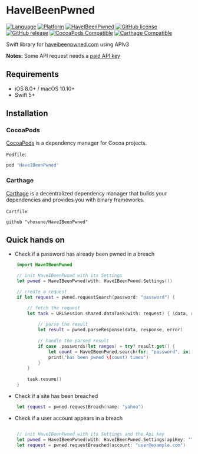 # HaveIBeenPwned

[![Language](https://img.shields.io/badge/language-swift-orange)](https://github.com/vhosune/HaveIBeenPwned)
[![Platform](https://img.shields.io/cocoapods/p/HaveIBeenPwned)](https://github.com/vhosune/HaveIBeenPwned)
[![HaveIBeenPwned](https://img.shields.io/badge/api-v3-blue)](https://haveibeenpwned.com/API/v3)
[![GitHub license](https://img.shields.io/github/license/vhosune/HaveIBeenPwned)](https://raw.githubusercontent.com/vhosune/HaveIBeenPwned/master/LICENSE)
[![GitHub release](https://img.shields.io/github/v/release/vhosune/HaveIBeenPwned?sort=semver)](https://github.com/vhosune/HaveIBeenPwned/releases)
[![CocoaPods Compatible](https://img.shields.io/cocoapods/v/HaveIBeenPwned)](https://cocoapods.org/pods/HaveIBeenPwned)
[![Carthage Compatible](https://img.shields.io/badge/Carthage-compatible-4BC51D.svg?style=flat)](https://github.com/Carthage/Carthage)


Swift library for [haveibeenpwned.com](https://haveibeenpwned.com) using APIv3

**Notes:** Some API request needs a [paid API key](https://haveibeenpwned.com/API/Key)

## Requirements

- iOS 8.0+ / macOS 10.10+
- Swift 5+

## Installation

### CocoaPods

[CocoaPods](https://cocoapods.org) is a dependency manager for Cocoa projects.

`Podfile`:

```ruby
pod 'HaveIBeenPwned'
```

### Carthage

[Carthage](https://github.com/Carthage/Carthage) is a decentralized dependency manager that builds your dependencies and provides you with binary frameworks.

`Cartfile`:

```ogdl
github "vhosune/HaveIBeenPwned"
```

## Quick hands on

- Check if a password has already been pwned in a breach

```swift
    import HaveIBeenPwned

    // init HaveIBeenPwned with its Settings
    let pwned = HaveIBeenPwned(with: HaveIBeenPwned.Settings())

    // create a request
    if let request = pwned.requestSearch(password: "password") {

        // fetch the request
        let task = URLSession.shared.dataTask(with: request) { (data, response, error) in
                
            // parse the result
            let result = pwned.parseResponse(data, response, error)
                
            // handle the parsed result
            if case .passwords(let ranges) = try? result.get() {
                let count = HaveIBeenPwned.search(for: "password", in: ranges)
                print("has been pwned \(count) times")
            }
        }
            
        task.resume()
    }
```

- Check if a site has been breached

```swift
    let request = pwned.requestBreach(name: "yahoo")
```

- Check if a user account appears in a breach

```swift

    // init HaveIBeenPwned with its Settings and the Api key
    let pwned = HaveIBeenPwned(with: HaveIBeenPwned.Settings(apiKey: "YOUR_API_KEY"))
    let request = pwned.requestBreached(account: "user@example.com")

```



